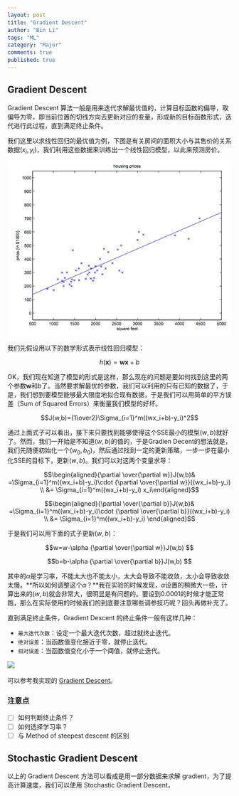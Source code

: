 ```yaml
---
layout: post
title: "Gradient Descent"
author: "Bin Li"
tags: "ML"
category: "Major"
comments: true
published: true
---
```


## Gradient Descent
Gradient Descent 算法一般是用来迭代求解最优值的，计算目标函数的偏导，取偏导为零，即当前位置的切线方向去更新对应的变量，形成新的目标函数形式，迭代进行此过程，直到满足终止条件。

我们这里以求线性回归的最优值为例，下图是有关房间的面积大小与其售价的关系数据$(x_i,y_i)$，我们利用这些数据来训练出一个线性回归模型，以此来预测房价。

<p align="center">
  <img width="" height="" src="/images/media/15245586264489.jpg">
</p>

我们先假设用以下的数学形式表示线性回归模型：

$$h(\boldsymbol{x}) = \boldsymbol{w}\boldsymbol{x}+b$$

OK，我们现在知道了模型的形式是这样，那么现在的问题是要如何找到这里的两个参数$\boldsymbol{w}$和$b$了。当然要求解最优的参数，我们可以利用的只有已知的数据了，于是，我们想到要模型能够最大限度地拟合现有数据，于是我们可以用简单的平方误差（Sum of Squared Errors）来衡量我们模型的好坏。

$$J(w,b)={1\over2}\Sigma_{i=1}^m((wx_i+b)-y_i)^2$$

通过上面式子可以看出，接下来只要找到能够使得这个SSE最小的模型$(w,b)$就好了。然而，我们一开始是不知道$(w,b)$的值的，于是Gradien Decent的想法就是，我们先随便初始化一个$(w_0,b_0)$，然后通过找到一定的更新策略，一步一步在最小化SSE的目标下，更新$(w,b)$。我们可以对这两个变量求导：

$$\begin{aligned}{\partial \over{\partial w}}J(w,b)& =\Sigma_{i=1}^m((wx_i+b)-y_i)\cdot {\partial \over{\partial w}}((wx_i+b)-y_i) \\ &= \Sigma_{i=1}^m((wx_i+b)-y_i)  x_i\end{aligned}$$

$$\begin{aligned}{\partial \over{\partial b}}J(w,b)& =\Sigma_{i=1}^m((wx_i+b)-y_i)\cdot {\partial \over{\partial b}}((wx_i+b)-y_i) \\ &= \Sigma_{i=1}^m((wx_i+b)-y_i) \end{aligned}$$

于是我们可以用下面的式子更新$(w,b)$：

$$w=w-\alpha {\partial \over{\partial w}}J(w,b) $$

$$b=b-\alpha {\partial \over{\partial b}}J(w,b) $$

其中的$\alpha$是学习率，不能太大也不能太小，太大会导致不能收敛，太小会导致收敛太慢。**所以如何调整这个$\alpha$？**我在实验的时候发现，$\alpha$设置的稍微大一些，计算出来的$(w,b)$就会非常大，很明显是有问题的。要设到0.0001的时候才能正常跑，那么在实际使用的时候我们的到底要注意哪些调参技巧呢？回头再做补充了。

直到满足终止条件，Gradient Descent 的终止条件一般有这样几种：

* `最大迭代次数`：设定一个最大迭代次数，超过就终止迭代。
* `绝对误差`：当函数值变化接近于零，就停止迭代。
* `相对误差`：当函数值变化小于一个阈值，就停止迭代。

![](https://raw.githubusercontent.com/mattnedrich/GradientDescentExample/master/gradient_descent_example.gif)

可以参考我实现的 [Gradient Descent](https://github.com/binlidaily/ml-algs/blob/master/optimization/gradient_descent.py)。


### 注意点
- [ ] 如何判断终止条件？
- [ ] 如何选择学习率？
- [ ] 与 Method of steepest descent 的区别

## Stochastic Gradient Descent
以上的 Gradient Descent 方法可以看成是用一部分数据来求解 gradient，为了提高计算速度，我们可以使用 Stochastic Gradient Descent，

